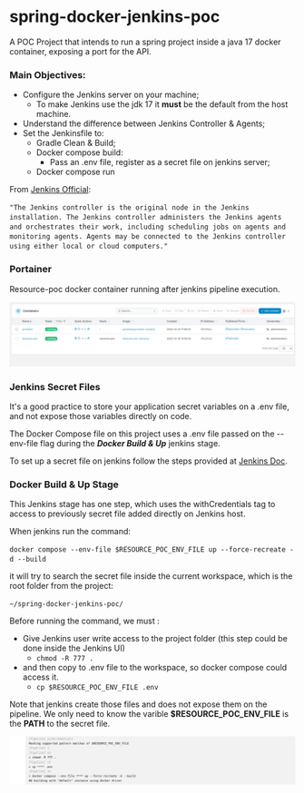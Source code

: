 # spring-docker-jenkins-poc

A POC Project that intends to run a spring project inside a java 17 docker container, exposing a port for the API.

### **Main Objectives:**
* Configure the Jenkins server on your machine;
  * To make Jenkins use the jdk 17 it **must** be the default from the host machine.
* Understand the difference between Jenkins Controller & Agents;
* Set the Jenkinsfile to:
  * Gradle Clean & Build;
  * Docker compose build:
    * Pass an .env file, register as a secret file on jenkins server;
  * Docker compose run


From [Jenkins Official](https://www.jenkins.io/doc/book/using/using-agents/):

`"The Jenkins controller is the original node in the Jenkins installation. The Jenkins controller administers the Jenkins agents and orchestrates their work, including scheduling jobs on agents and monitoring agents. Agents may be connected to the Jenkins controller using either local or cloud computers."`

### Portainer

Resource-poc docker container running after jenkins pipeline execution.

![alt text](src/main/resources/images/portainer.png)

### Jenkins Secret Files
It's a good practice to store your application secret variables on a .env file, and not expose those variables directly on code.

The Docker Compose file on this project uses a .env file passed on the --env-file flag during the **_Docker Build & Up_**
jenkins stage.

To set up a secret file on jenkins follow the steps provided at [Jenkins Doc](https://www.jenkins.io/doc/book/using/using-credentials/).

### Docker Build & Up Stage

This Jenkins stage has one step, which uses the withCredentials tag to access to previously secret file added directly on Jenkins host.

When jenkins run the command:

`docker compose --env-file $RESOURCE_POC_ENV_FILE up --force-recreate -d --build`

it will try to search the secret file inside the current workspace, which is the root folder from the project:

`~/spring-docker-jenkins-poc/`

Before running the command, we must :
  * Give Jenkins user write access to the project folder (this step could be done inside the Jenkins UI)
    * `chmod -R 777 .`
  * and then copy to .env file to the workspace, so docker compose could access it.
    * `cp $RESOURCE_POC_ENV_FILE .env`

Note that jenkins create those files and does not expose them on the pipeline. We only need to know the varible
**$RESOURCE_POC_ENV_FILE** is the **PATH** to the secret file.

![alt text](src/main/resources/images/jenkins.png)



